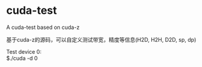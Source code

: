 # cuda-test
A cuda-test based on cuda-z  
  
基于cuda-z的源码，可以自定义测试带宽，精度等信息(H2D, H2H, D2D, sp, dp)
  
Test device 0:  
$./cuda -d 0

